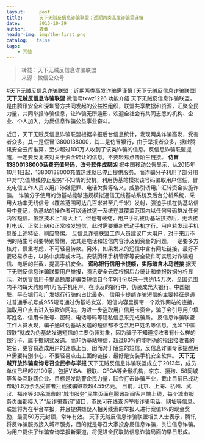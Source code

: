 ```yaml
---
layout:     post
title:      天下无贼反信息诈骗联盟：近期两类高发诈骗需谨慎
date:       2015-10-29
author:     转载
header-img: img/the-first.png
catalog:   false
tags:
    - 其他
---
```


<blockquote><p>转载：天下无贼反信息诈骗联盟<br>
来源：微信公众号</p></blockquote>

#天下无贼反信息诈骗联盟：近期两类高发诈骗需谨慎
[天下无贼反信息诈骗联盟]
**天下无贼反信息诈骗联盟**
微信号txwz1226
功能介绍
天下无贼反信息诈骗联盟，是由腾讯安全和深圳警方共同发起的公益性组织，联盟共享数据和资源，汇聚全民力量，共同举报诈骗信息，让诈骗无所遁形，欢迎全社会有共同志愿的机构、企业、个人加入，为反信息诈骗公益事业奋斗。

近日，天下无贼反信息诈骗联盟根据举报后台信息统计，发现两类诈骗高发，受害者众多。其一是假冒13800138000，其二是仿冒银行，由于举报者众多，据此腾讯安全云库推算，至少超过100万人收到了该类诈骗的信息。反信息诈骗联盟提醒，一定要反复核对关于资金转让的信息，不要轻易点击陌生链接。
**仿冒13800138000话费充值号码，改号软件成帮凶**
据中国移动公告显示，从2015年10月1日起，13800138000充值热线就已停止提供服务。而诈骗分子利用了部分用户对“充值热线停止服务”不知情的契机，利用伪基站模拟该号码骗取用户信任，冒充电信工作人员以用户涉嫌犯罪、电话欠费等名义，威胁引诱用户汇转资金实施诈骗。
诈骗分子使用的伪基站能够违规模拟通信无线基站系统及后台分析系统，采用大功率无线信号（覆盖范围可达几百米甚至几千米）发射，强迫手机在伪基站信号中登记，伪基站的操作者可以通过这一系统在其覆盖范围内以任何号码群发任何内容短信。虽然技术上“高大上”，但也有破绽，用户手机被伪基站挟持后，无法接打电话、正常上网和正常收发短信，此时需要重新启动手机才行。用户若发现手机具备上述特征，则应警惕。
反信息诈骗联盟工作人员建议广大用户，对于来历不明的陌生号码要特别警惕，尤其是电话和短信内容涉及到资金的问题，一定要多方核对，慎重考虑，不可轻易转款。另外，如果发来的短信中含有网址链接，最好不要轻易点击，以防中病毒或木马。安装腾讯手机管家等安全软件可实现对诈骗短信、电话的拦截，提高手机安全。
**谎称银行信用卡提额，实际暗含木马链接**
据天下无贼反信息诈骗联盟用户举报，腾讯安全云库根据后台统计和举报数据分析显示，对仿冒信用卡提高额度诈骗类短信自今年9月份以来一共约1.5万次，全国范围内平均每天约影响1万名手机用户。在涉及的银行中，伪装成光大银行、中国银联、平安银行和广发银行行骗的占比最多。
信用卡提额诈骗短信的主要特征是通过普通手机号或955短号通过伪基站发送，短信内容里携带一个欺诈网站的连接，骗取用户点击进入该欺诈网站，为进一步盗取用户信用卡资金，骗子会引导用户填写姓名、信用卡账号、密码、电话号码等隐私信息来完成骗局。
反信息诈骗联盟工作人员发现，骗子通过伪基站发送的短信都不包含用户姓名等信息，比如“中国银联”就成为伪基站发送短信的主要伪装对象，因为骗子不知道接收者有什么样的银行卡，属于撒网式发送。而非伪基站短信，超过80%的能明确的指出接收者的姓名，更容易造成用户的迷惑上当。因而对于陌生的短信，反信息诈骗专家提醒用户需要特别小心，不要轻易点击上面的链接，最好是安装手机安全软件。
**天下无贼开放诈骗查询号召全民参与举报**
天下无贼反信息诈骗联盟成立于2013年，成员单位已经超过100家，包括VISA、银联、CFCA等金融机构，京东、搜狗、58同城等各类互联网企业。目标是发动警企民力量，联合打击诈骗产业，截止目前已成功帮助1.6万余名受害者拦截被骗赃款超4.55亿元。
目前，北京、上海、杭州、武汉、福州等30余城市的“城市服务”民生页面在腾讯新闻客户端上线，每个城市服务页面都接入了“反诈骗查询”窗口，市民可在线查询举报诈骗电话、网址等信息。联盟将为在平台举报，并且提供嫌疑人相关线索的举报人进行案值1%的现金奖励，最高50万元封顶，常年有效。
天下无贼反信息诈骗联盟相关人士表示，腾讯将反诈骗服务接入城市服务，目的就是号召大家投身反信息诈骗，关注信息诈骗。为用户提供了诈骗查询举报新渠道，将促进全民联防信息诈骗局面的早日形成。
